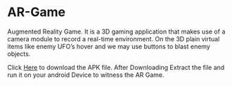 # AR-Game
Augmented Reality Game. It is a 3D gaming application that makes use of a camera module to record a real-time environment. On the 3D plain virtual items like enemy UFO’s hover and we may use buttons to blast enemy objects. 

Click [Here](https://github.com/tejasayya/AR-Game/blob/main/VOKSfnl2.zip) to download the APK file. After Downloading Extract the file and run it on your android Device to witness the AR Game.
